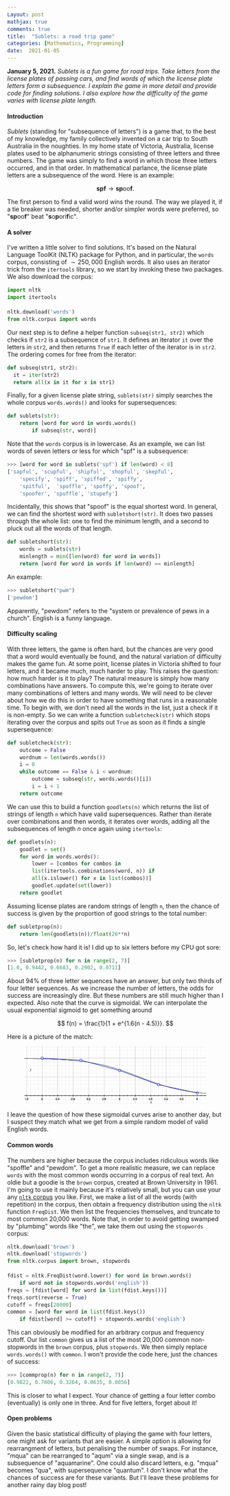 ```yaml
---
Layout: post
mathjax: true
comments: true
title:  "Sublets: a road trip game"
categories: [Mathematics, Programming]
date:  2021-01-05
---
```


**January 5, 2021.** *Sublets is a fun game for road trips. Take
  letters from the license plates of passing cars, and find words of
  which the license plate letters form a subsequence. I explain the
  game in more detail and provide code for finding solutions. I also
  explore how the difficulty of the game varies with license plate length.*

#### Introduction

*Sublets* (standing for "subsequence of letters") is a game that, to
the best of my knowledge, my family collectively invented on a car
trip to South Australia in the noughties.
In my home state of Victoria, Australia,
license plates used to be alphanumeric strings consisting of three
letters and three numbers.
The game was simply to find a word in which those three letters
occurred, and in
that order.
In mathematical parlance, the license plate letters are a subsequence
of the word.
Here is an example:

$$
\mathbf{spf} \to \mathbf{sp}\text{oo}\mathbf{f}.
$$

The first person to find a valid word wins the round.
The way we played it, if a tie breaker was needed, shorter and/or
simpler words were preferred, so "**sp**oo**f**" beat "**s**o**p**ori**f**ic".

#### A solver

I've written a little solver to find solutions.
It's based on the Natural Language ToolKit (NLTK) package for Python,
and in particular, the `words` corpus, consisting of $\sim 250,000$
English words.
It also uses an iterator trick from the `itertools` library, so we
start by invoking these two packages.
We also download the corpus:

```python
import nltk
import itertools

nltk.download('words')
from nltk.corpus import words
```

Our next step is to define a helper function `subseq(str1, str2)`
which checks if `str2` is a subsequence of `str1`.
It defines an iterator `it` over the letters in `str2`, and then
returns `True` if each letter of the iterator is in `str2`.
The ordering comes for free from the iterator:

```python
def subseq(str1, str2):
  it = iter(str2)
  return all(x in it for x in str1)
```

Finally, for a given license plate string, `sublets(str)` simply
searches the whole corpus `words.words()` and looks for supersequences:

```python
def sublets(str):
    return [word for word in words.words()
		if subseq(str, word)]
```

Note that the `words` corpus is in lowercase.
As an example, we can list words of seven letters or less for which
"spf" is a subsequence:

```python
>>> [word for word in sublets('spf') if len(word) < 8]
['sapful', 'scupful', 'shipful', 'shopful', 'skepful', 
	'specify', 'spiff', 'spiffed', 'spiffy',
	'spitful',  'spoffle', 'spoffy', 'spoof',
	'spoofer', 'spuffle', 'stupefy']
```

Incidentally, this shows that "spoof" is the equal shortest word.
In general, we can find the shortest word with `subletshort(str)`. It does two passes through
the whole list: one to find the minimum length, and a second to pluck
out all the words of that length.

```python
def subletshort(str):
    words = sublets(str)
    minlength = min([len(word) for word in words])
    return [word for word in words if len(word) == minlength]
```

An example:

```python
>>> subletshort("pwm")
['pewdom']
```

Apparently, "pewdom" refers to the "system or prevalence of pews in a
church". English is a funny language.

#### Difficulty scaling

With three letters, the game is often hard, but the chances are very
good that a word would eventually be found, and the natural variation
of difficulty makes the game fun.
At some point, license plates in Victoria shifted to four letters, and
it became much, much harder to play.
This raises the question: how much harder is it to play?
The natural measure is simply how many combinations have answers.
To compute this, we're going to iterate over many combinations of
letters and many words.
We will need to be clever about how we do this in order to have
something that runs in a reasonable time.
To begin with, we don't need all the words in the list, just a check
if it is non-empty.
So we can write a function `subletcheck(str)` which stops iterating over
the corpus and spits out `True` as soon as it finds a single supersequence:

```python
def subletcheck(str):
    outcome = False
    wordnum = len(words.words())
    i = 0
    while outcome == False & i < wordnum:
        outcome = subseq(str, words.words()[i])
        i = i + 1
    return outcome
```

We can use this to build a function `goodlets(n)` which returns the
list of strings of length `n` which have valid supersequences.
Rather than iterate over combinations and then words, it iterates over
words, adding all the subsequences of length $n$ once again using `itertools`:

```python
def goodlets(n):
    goodlet = set()
    for word in words.words():
        lower = [combos for combos in
		list(itertools.combinations(word, n)) if
		all(x.islower() for x in list(combos))]
        goodlet.update(set(lower))
    return goodlet
```

Assuming license plates are random strings of length `n`, then the
chance of success is given by the proportion of good strings to the
total number:

```python
def subletprop(n):
    return len(goodlets(n))/float(26**n)
```

So, let's check how hard it is!
I did up to six letters before my CPU got sore:

```python
>>> [subletprop(n) for n in range(2, 7)]
[1.0, 0.9442, 0.6683, 0.2902, 0.0711]
```

About 94% of three letter sequences have an answer, but only two
thirds of four letter sequences.
As we increase the number of letters, the odds for success are
increasingly dire.
But these numbers are still much higher than I expected.
Also note that the curve is sigmoidal.
We can interpolate the usual exponential sigmoid to get something
around

$$
f(n) = \frac{1}{1 + e^{1.6(n - 4.5)}}.
$$

Here is a picture of the match:

<figure>
    <div style="text-align:center"><img src
    ="/images/posts/sigmoid-sublet.png"/>
	</div>
	</figure>

I leave the question of how these sigmoidal curves arise to another
day, but I suspect they match what we get from a simple random model
of valid English words.

#### Common words

The numbers are higher because the corpus
includes ridiculous words like "spoffle" and "pewdom".
To get a more realistic measure, we can replace `words` with
the most common words occurring in a corpus of real text.
An oldie but a goodie is the `brown` corpus, created at Brown
University in 1961.
I'm going to use it mainly because it's relatively small, but you can
use your any [`nltk` corpus](http://www.nltk.org/book/ch02.html) you like.
First, we make a list of all the words (with repetition) in the
corpus, then obtain a frequency distribution using the `nltk` function
`FreqDist`.
We then list the frequencies themselves, and truncate to most common
20,000 words.
Note that, in order to avoid getting swamped by "plumbing" words like
"the", we take them out using the `stopwords` corpus:

```python
nltk.download('brown')
nltk.download('stopwords')
from nltk.corpus import brown, stopwords

fdist = nltk.FreqDist(word.lower() for word in brown.words()
	if word not in stopwords.words('english'))
freqs = [fdist[word] for word in list(fdist.keys())]
freqs.sort(reverse = True)
cutoff = freqs[20000]
common = [word for word in list(fdist.keys())
	if fdist[word] >= cutoff] + stopwords.words('english')
```

This can obviously be modified for an arbitrary corpus and frequency cutoff.
Our list `common` gives us a list of the most 20,000 common
non-stopwords in the `brown` corpus, plus `stopwords`.
We then simply replace `words.words()` with `common`.
I won't provide the code here, just the chances of success:

```python
>>> [commprop(n) for n in range(2, 7)]
[0.9822, 0.7606, 0.3264, 0.0635, 0.0056]
```

This is closer to what I expect. Your chance of getting a four letter
combo (eventually) is only one in three.
And for five letters, forget about it!

#### Open problems

Given the basic statistical difficulty of playing the game with four
letters, one might ask for variants that are easier.
A simple option is allowing for rearrangment of letters, but
penalising the number of swaps.
For instance, "mqua" can be rearranged to "aqum" via a single swap,
and is a subsequence of "aquamarine".
One could also discard letters, e.g. "mqua" becomes "qua", with
supersequence "quantum".
I don't know what the chances of success are for these variants.
But I'll leave these problems for another rainy day blog post!
